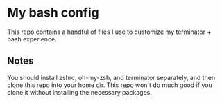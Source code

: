 # My bash config

This repo contains a handful of files I use to customize my terminator + bash experience.

## Notes

You should install zshrc, oh-my-zsh, and terminator separately, and then clone this repo into your home dir. This repo won't do much good if you clone it without installing the necessary packages.
